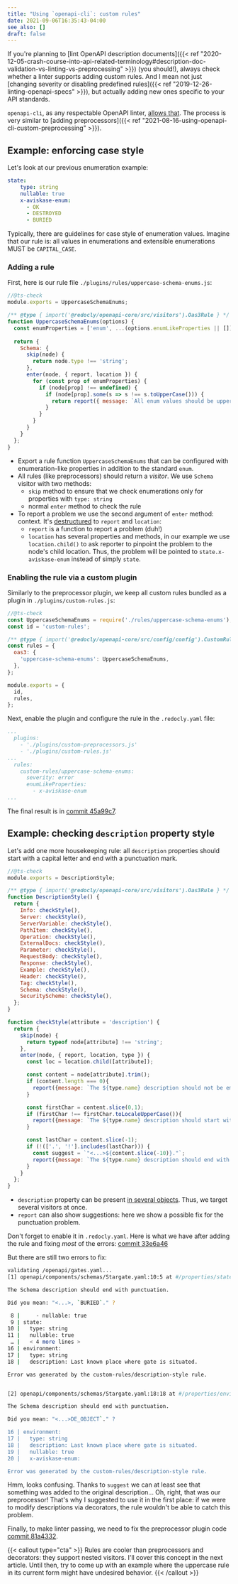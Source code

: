 ```yaml
---
title: "Using `openapi-cli`: custom rules"
date: 2021-09-06T16:35:43-04:00
see_also: []
draft: false
---
```



If you're planning to [lint OpenAPI description documents]({{< ref "2020-12-05-crash-course-into-api-related-terminology#description-doc-validation-vs-linting-vs-preprocessing" >}}) (you should!), always check whether a linter supports adding custom rules. And I mean not just [changing severity or disabling predefined rules]({{< ref "2019-12-26-linting-openapi-specs" >}}), but actually adding new ones specific to your API standards.

`openapi-cli`, as any respectable OpenAPI linter, [allows that](https://redoc.ly/docs/cli/custom-rules/). The process is very similar to [adding preprocessors]({{< ref "2021-08-16-using-openapi-cli-custom-preprocessing" >}}).

## Example: enforcing case style
Let's look at our previous enumeration example:

```yaml
state:
	type: string
	nullable: true
	x-aviskase-enum:
	  - OK
	  - DESTROYED
	  - BURIED
```

Typically, there are guidelines for case style of enumeration values. Imagine that our rule is: all values in enumerations and extensible enumerations MUST be `CAPITAL_CASE`.

### Adding a rule
First, here is our rule file `./plugins/rules/uppercase-schema-enums.js`:

```js
//@ts-check
module.exports = UppercaseSchemaEnums;

/** @type { import('@redocly/openapi-core/src/visitors').Oas3Rule } */
function UppercaseSchemaEnums(options) {
  const enumProperties = ['enum', ...(options.enumLikeProperties || [])];
  
  return {
    Schema: {
      skip(node) {
        return node.type !== 'string';
      },
      enter(node, { report, location }) {
        for (const prop of enumProperties) {
          if (node[prop] !== undefined) {
            if (node[prop].some(s => s !== s.toUpperCase())) {
              return report({ message: `All enum values should be uppercase`, location: location.child(prop) });
            }
          }
        }
      }
    }
  };  
}
```

- Export a rule function `UppercaseSchemaEnums` that can be configured with enumeration-like properties in addition to the standard `enum`.
- All rules (like preprocessors) should return a _visitor_. We use `Schema` visitor with two methods:
	- `skip` method to ensure that we check enumerations only for properties with `type: string`
	- normal `enter` method to check the rule
- To report a problem we use the second argument of `enter` method: context. It's [destructured](https://developer.mozilla.org/en-US/docs/Web/JavaScript/Reference/Operators/Destructuring_assignment) to `report` and `location`:
	- `report` is a function to report a problem (duh!)
	- `location` has several properties and methods, in our example we use `location.child()` to ask reporter to pinpoint the problem to the node's child location. Thus, the problem will be pointed to `state.x-aviskase-enum` instead of simply `state`. 

### Enabling the rule via a custom plugin
Similarly to the preprocessor plugin, we keep all custom rules bundled as a plugin in `./plugins/custom-rules.js`:

```js
//@ts-check
const UppercaseSchemaEnums = require('./rules/uppercase-schema-enums');
const id = 'custom-rules';

/** @type { import('@redocly/openapi-core/src/config/config').CustomRulesConfig } */
const rules = {
  oas3: {
    'uppercase-schema-enums': UppercaseSchemaEnums,
  },
};

module.exports = {
  id,
  rules,
};

```

Next, enable the plugin and configure the rule in the `.redocly.yaml` file:

```yaml
...
  plugins:
    - './plugins/custom-preprocessors.js'
    - './plugins/custom-rules.js'
...
  rules:
    custom-rules/uppercase-schema-enums:
      severity: error
      enumLikeProperties:
        - x-aviskase-enum
...
```

The final result is in [commit 45a99c7](https://github.com/aviskase/openapi-cli-examples/tree/45a99c7f3cfa8e1725ebccc601280f948c637910).


## Example: checking `description` property style

Let's add one more housekeeping rule: all `description` properties should start with a capital letter and end with a punctuation mark.

```js
//@ts-check
module.exports = DescriptionStyle;

/** @type { import('@redocly/openapi-core/src/visitors').Oas3Rule } */
function DescriptionStyle() {
  return {
    Info: checkStyle(),
    Server: checkStyle(), 
    ServerVariable: checkStyle(),
    PathItem: checkStyle(),
    Operation: checkStyle(), 
    ExternalDocs: checkStyle(),
    Parameter: checkStyle(),
    RequestBody: checkStyle(),
    Response: checkStyle(),
    Example: checkStyle(),
    Header: checkStyle(),
    Tag: checkStyle(),
    Schema: checkStyle(),
    SecurityScheme: checkStyle(),
  };  
}

function checkStyle(attribute = 'description') {
  return {
    skip(node) {
      return typeof node[attribute] !== 'string';
    },
    enter(node, { report, location, type }) {
      const loc = location.child([attribute]);

      const content = node[attribute].trim();
      if (content.length === 0){
        report({message: `The ${type.name} description should not be empty string.`, location: loc});
      }

      const firstChar = content.slice(0,1);
      if (firstChar !== firstChar.toLocaleUpperCase()){
        report({message: `The ${type.name} description should start with capital letter.`, location: loc});
      }

      const lastChar = content.slice(-1);
      if (!(['.', '!'].includes(lastChar))) {
        const suggest = `"<...>${content.slice(-10)}."`;
        report({message: `The ${type.name} description should end with punctuation.`, location:loc, suggest: [suggest]});
      }
    }
  };
}
```

- `description` property can be present [in several objects](https://spec.openapis.org/oas/v3.0.3.html). Thus, we target several visitors at once.
- `report` can also show suggestions: here we show a possible fix for the punctuation problem.



Don't forget to enable it in `.redocly.yaml`. Here is what we have after adding the rule and fixing _most_ of the errors: [commit 33e6a46](https://github.com/aviskase/openapi-cli-examples/tree/33e6a46e39c5237746448d8fcc9e3b8924b7d176)

But there are still two errors to fix:

```bash
validating /openapi/gates.yaml...
[1] openapi/components/schemas/Stargate.yaml:10:5 at #/properties/state/description

The Schema description should end with punctuation.

Did you mean: "<...>, `BURIED`." ?

 8 |     - nullable: true
 9 | state:
10 |   type: string
11 |   nullable: true
 … |   < 4 more lines >
16 | environment:
17 |   type: string
18 |   description: Last known place where gate is situated.

Error was generated by the custom-rules/description-style rule.


[2] openapi/components/schemas/Stargate.yaml:18:18 at #/properties/environment/description

The Schema description should end with punctuation.

Did you mean: "<...>DE_OBJECT`." ?

16 | environment:
17 |   type: string
18 |   description: Last known place where gate is situated.
19 |   nullable: true
20 |   x-aviskase-enum:

Error was generated by the custom-rules/description-style rule.
```

Hmm, looks confusing. Thanks to `suggest` we can at least see that something was added to the original description... Oh, right, that was our preprocessor! That's why I suggested to use it in the first place: if we were to modify descriptions via decorators, the rule wouldn't be able to catch this problem. 

Finally, to make linter passing, we need to fix the preprocessor plugin code [commit 81a4332](https://github.com/aviskase/openapi-cli-examples/tree/81a43321ae607fd20afd5abe4922fc86fa0fcce0).

{{< callout type="cta" >}}
Rules are cooler than preprocessors and decorators: they support nested visitors. I'll cover this concept in the next article. Until then, try to come up with an example where the uppercase rule in its current form might have undesired behavior.
{{< /callout >}}
